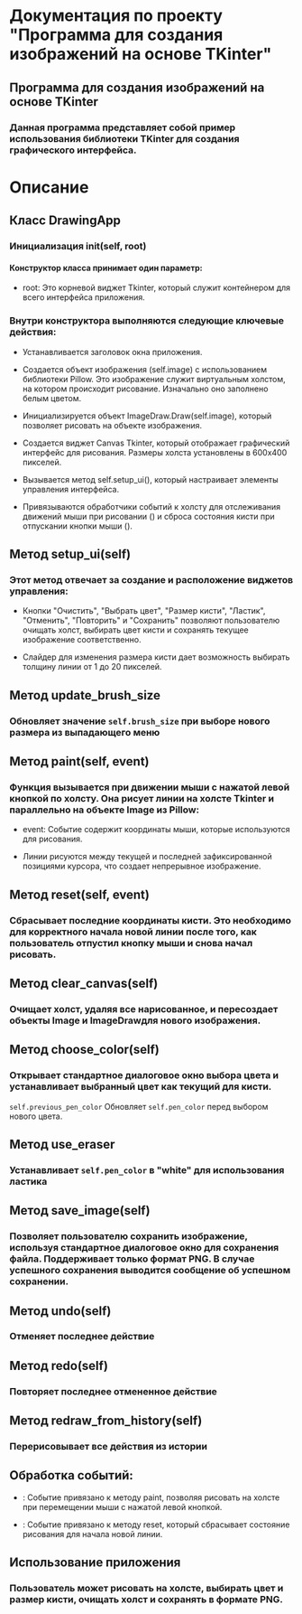 # Документация по проекту "Программа для создания изображений на основе TKinter"
## Программа для создания изображений на основе TKinter


### Данная программа представляет собой пример использования библиотеки TKinter для создания графического интерфейса.

# Описание

## Класс DrawingApp


### Инициализация __init__(self, root)

#### Конструктор класса принимает один параметр:

- root: Это корневой виджет Tkinter, который служит контейнером для всего интерфейса приложения.



### Внутри конструктора выполняются следующие ключевые действия:

- Устанавливается заголовок окна приложения.

- Создается объект изображения (self.image) с использованием библиотеки Pillow. Это изображение служит виртуальным холстом, на котором происходит рисование. Изначально оно заполнено белым цветом.

- Инициализируется объект ImageDraw.Draw(self.image), который позволяет рисовать на объекте изображения.

- Создается виджет Canvas Tkinter, который отображает графический интерфейс для рисования. Размеры холста установлены в 600x400 пикселей.

- Вызывается метод self.setup_ui(), который настраивает элементы управления интерфейса.

- Привязываются обработчики событий к холсту для отслеживания движений мыши при рисовании () и сброса состояния кисти при отпускании кнопки мыши ().



## Метод setup_ui(self)

### Этот метод отвечает за создание и расположение виджетов управления:

- Кнопки "Очистить", "Выбрать цвет", "Размер кисти", "Ластик", "Отменить", "Повторить" и "Сохранить" позволяют пользователю очищать холст, выбирать цвет кисти и сохранять текущее изображение соответственно.

- Слайдер для изменения размера кисти дает возможность выбирать толщину линии от 1 до 20 пикселей.

## Метод update_brush_size
### Обновляет значение `self.brush_size` при выборе нового размера из выпадающего меню


## Метод paint(self, event)

### Функция вызывается при движении мыши с нажатой левой кнопкой по холсту. Она рисует линии на холсте Tkinter и параллельно на объекте Image из Pillow:

- event: Событие содержит координаты мыши, которые используются для рисования.

- Линии рисуются между текущей и последней зафиксированной позициями курсора, что создает непрерывное изображение.



## Метод reset(self, event)

### Сбрасывает последние координаты кисти. Это необходимо для корректного начала новой линии после того, как пользователь отпустил кнопку мыши и снова начал рисовать.



## Метод clear_canvas(self)

### Очищает холст, удаляя все нарисованное, и пересоздает объекты Image и ImageDrawдля нового изображения.



## Метод choose_color(self)

### Открывает стандартное диалоговое окно выбора цвета и устанавливает выбранный цвет как текущий для кисти.
`self.previous_pen_color` Обновляет `self.pen_color` перед выбором нового цвета.

## Метод use_eraser
### Устанавливает `self.pen_color` в "white" для использования ластика

## Метод save_image(self)

### Позволяет пользователю сохранить изображение, используя стандартное диалоговое окно для сохранения файла. Поддерживает только формат PNG. В случае успешного сохранения выводится сообщение об успешном сохранении.

## Метод undo(self)
### Отменяет последнее действие

## Метод redo(self)
### Повторяет последнее отмененное действие

## Метод redraw_from_history(self)
### Перерисовывает все действия из истории

## Обработка событий:

- : Событие привязано к методу paint, позволяя рисовать на холсте при перемещении мыши с нажатой левой кнопкой.

- : Событие привязано к методу reset, который сбрасывает состояние рисования для начала новой линии.



## Использование приложения

### Пользователь может рисовать на холсте, выбирать цвет и размер кисти, очищать холст и сохранять в формате PNG.